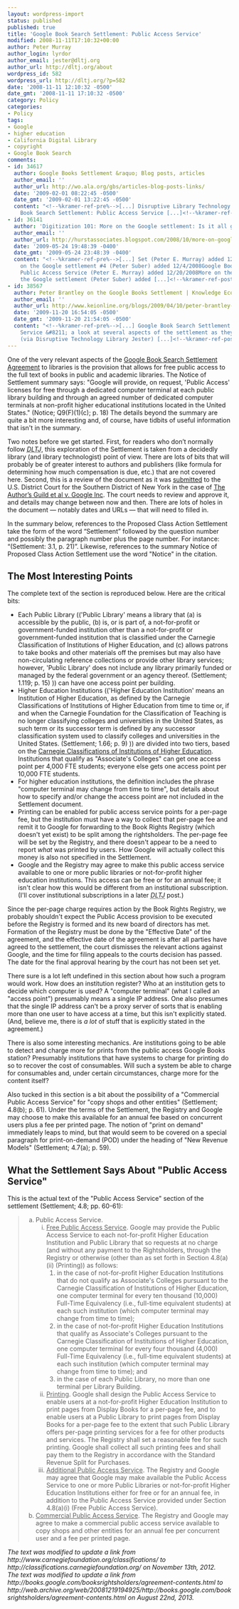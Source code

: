 ```yaml
---
layout: wordpress-import
status: published
published: true
title: 'Google Book Search Settlement: Public Access Service'
modified: 2008-11-11T17:10:32+00:00
author: Peter Murray
author_login: lyrdor
author_email: jester@dltj.org
author_url: http://dltj.org/about
wordpress_id: 582
wordpress_url: http://dltj.org/?p=582
date: '2008-11-11 12:10:32 -0500'
date_gmt: '2008-11-11 17:10:32 -0500'
category: Policy
categories:
- Policy
tags:
- Google
- higher education
- California Digital Library
- copyright
- Google Book Search
comments:
- id: 34617
  author: Google Books Settlement &raquo; Blog posts, articles
  author_email: ''
  author_url: http://wo.ala.org/gbs/articles-blog-posts-links/
  date: '2009-02-01 08:22:45 -0500'
  date_gmt: '2009-02-01 13:22:45 -0500'
  content: "<!--%kramer-ref-pre%-->[...] Disruptive Library Technology Jester: Google
    Book Search Settlement: Public Access Service [...]<!--%kramer-ref-post%-->"
- id: 36141
  author: 'Digitization 101: More on the Google settlement: Is it all good?'
  author_email: ''
  author_url: http://hurstassociates.blogspot.com/2008/10/more-on-google-settlement-is-it-all.html
  date: '2009-05-24 19:48:39 -0400'
  date_gmt: '2009-05-24 23:48:39 -0400'
  content: "<!--%kramer-ref-pre%-->[...] Set (Peter E. Murray) added 12/01/2008More
    on the Google settlement #4 (Peter Suber) added 12/4/2008Google Book Search Settlement:
    Public Access Service (Peter E. Murray) added 12/20/2008More on the debate over
    the Google settlement (Peter Suber) added [...]<!--%kramer-ref-post%-->"
- id: 38567
  author: Peter Brantley on the Google Books Settlement | Knowledge Ecology International
  author_email: ''
  author_url: http://www.keionline.org/blogs/2009/04/10/peter-brantley-google-books
  date: '2009-11-20 16:54:05 -0500'
  date_gmt: '2009-11-20 21:54:05 -0500'
  content: "<!--%kramer-ref-pre%-->[...] Google Book Search Settlement: Public Access
    Service &#8211; a look at several aspects of the settlement as they impact libraries.
    (via Disruptive Technology Library Jester) [...]<!--%kramer-ref-post%-->"
---
```

<p>One of the very relevant aspects of the <a href="http://web.archive.org/web/20081219194925/http://books.google.com/booksrightsholders/agreement-contents.html" title="Google Book Search Copyright Settlement">Google Book Search Settlement Agreement</a> to libraries is the provision that allows for free public access to the full text of books in public and academic libraries.  The Notice of Settlement summary says:  "Google will provide, on request, 'Public Access' licenses for free through a dedicated computer terminal at each public library building and through an agreed number of dedicated computer terminals at non-profit higher educational institutions located in the United States." (Notice; Q9(F)(1)(c); p.&nbsp;18)  The details beyond the summary are quite a bit more interesting and, of course, have tidbits of useful information that isn't in the summary.</p>
<p>Two notes before we get started. First, for readers who don&rsquo;t normally follow <acronym title="Disruptive Library Technology Jester"><i>DLTJ</i></acronym>, this exploration of the Settlement is taken from a decidedly library (and library technologist) point of view. There are lots of bits that will probably be of greater interest to authors and publishers (like formula for determining how much compensation is due, etc.) that are not covered here. Second, this is a review of the document as it was <a href="http://docs.justia.com/cases/federal/district-courts/new-york/nysdce/1:2005cv08136/273913/56/" title="The Author&#039;s Guild et al v. Google Inc. Document 56 - :: Justia Docs">submitted</a> to the U.S. District Court for the Southern District of New York in the case of <a href="http://dockets.justia.com/docket/court-nysdce/case_no-1:2005cv08136/case_id-273913/" title="The Author&#039;s Guild et al v. Google Inc. - Justia">The Author&rsquo;s Guild et al v. Google Inc</a>. The court needs to review and approve it, and details may change between now and then. There are lots of holes in the document &mdash; notably dates and URLs &mdash; that will need to filled in.</p>
<p>In the summary below, references to the Proposed Class Action Settlement take the form of the word &ldquo;Settlement&rdquo; followed by the question number and possibly the paragraph number plus the page number. For instance: &ldquo;(Settlement: 3.1, p. 21)&rdquo;.  Likewise, references to the summary Notice of Proposed Class Action Settlement use the word "Notice" in the citation.</p>
<h2>The Most Interesting Points</h2>
<p>The complete text of the section is reproduced below.  Here are the critical bits:</p>
<ul type="disc">
<li>Each Public Library (('Public Library' means a library that (a) is accessible by the public, (b) is, or is part of, a not-for-profit or government-funded institution other than a not-for-profit or government-funded institution that is classified under the Carnegie Classification of Institutions of Higher Education, and (c) allows patrons to take books and other materials off the premises but may also have non-circulating reference collections or provide other library services; however, 'Public Library' does not include any library primarily funded or managed by the federal government or an agency thereof.  (Settlement; 1.119; p.&nbsp;15) )) can have one access point per building.</li>
<li>Higher Education Institutions (('Higher Education Institution' means an Institution of Higher Education, as defined by the Carnegie Classifications of Institutions of Higher Education from time to time or, if and when the Carnegie Foundation for the Classification of Teaching is no longer classifying colleges and universities in the United States, as such term or its successor term is defined by any successor classification system used to classify colleges and universities in the United States. (Settlement; 1.66; p.&nbsp;9) )) are divided into two tiers, based on the <a href="http://classifications.carnegiefoundation.org/" title="Carnegie Classifications homepage">Carnegie Classifications of Institutions of Higher Education</a>.  Institutions that qualify as "Associate's Colleges" can get one access point per 4,000 <abbrev title="Full-Time Equivalent">FTE</abbrev> students; everyone else gets one access point per 10,000 FTE students.</li>
<li>For higher education institutions, the definition includes the phrase "computer terminal may change from time to time", but details about how to specify and/or change the access point are not included in the Settlement document.</li>
<li>Printing can be enabled for public access service points for a per-page fee, but the institution must have a way to collect that per-page fee and remit it to Google for forwarding to the Book Rights Registry (which doesn't yet exist) to be split among the rightsholders.  The per-page fee will be set by the Registry, and there doesn't appear to be a need to report <em>what</em> was printed by users.  How Google will actually collect this money is also not specified in the Settlement.</li>
<li>Google and the Registry may agree to make this public access service available to one or more public libraries or not-for-profit higher education institutions.  This access can be free or for an annual fee; it isn't clear how this would be different from an institutional subscription.  (I'll cover institutional subscriptions in a later <acronym title="Disruptive Library Technology Jester"><i>DLTJ</i></acronym> post.)</li>
</ul>
<p>Since the per-page charge requires action by the Book Rights Registry, we probably shouldn't expect the Public Access provision to be executed before the Registry is formed and its new board of directors has met.  Formation of the Registry must be done by the "Effective Date" of the agreement, and the effective date of the agreement is after all parties have agreed to the settlement, the court dismisses the relevant actions against Google, and the time for filing appeals to the courts decision has passed.  The date for the final approval hearing by the court has not been set yet.</p>
<p>There sure is a lot left undefined in this section about how such a program would work.  How does an institution register?  Who at an institution gets to decide which computer is used?  A "computer terminal" (what I called an "access point") presumably means a single IP address.  One also presumes that the single IP address can't be a proxy server of sorts that is enabling more than one user to have access at a time, but this isn't explicitly stated.  (And, believe me, there is <em>a lot</em> of stuff that is explicitly stated in the agreement.)</p>
<p>There is also some interesting mechanics.  Are institutions going to be able to detect and charge more for prints from the public access Google Books station?  Presumably institutions that have systems to charge for printing do so to recover the cost of consumables.  Will such a system be able to charge for consumables and, under certain circumstances, charge more for the content itself?</p>
<p>Also tucked in this section is a bit about the possibility of a "Commercial Public Access Service" for "copy shops and other entities" (Settlement; 4.8(b); p.&nbsp;61).  Under the terms of the Settlement, the Registry and Google may choose to make this available for an annual fee based on concurrent users plus a fee per printed page.  The notion of "print on demand" immediately leaps to mind, but that would seem to be covered on a special paragraph for print-on-demand (POD) under the heading of "New Revenue Models" (Settlement; 4.7(a); p.&nbsp;59).</p>
<h2>What the Settlement Says About "Public Access Service"</h2>
<p>This is the actual text of the "Public Access Service" section of the settlement (Settlement; 4.8; pp.&nbsp;60-61):</p>
<blockquote><ol type="a" start="1">
<li>Public Access Service.
<ol type="i" start="1">
<li><u>Free Public Access Service</u>.  Google may provide the Public Access Service to each not-for-profit Higher Education Institution and Public Library that so requests at no charge (and without any payment to the Rightsholders, through the Registry or otherwise (other than as set forth in Section 4.8(a)(ii) (Printing)) as follows:
<ol type="1" start="1">
<li>in the case of not-for-profit Higher Education Institutions that do not qualify as Associate's Colleges pursuant to the Carnegie Classification of Institutions of Higher Education, one computer terminal for every ten thousand (10,000) Full-Time Equivalency (i.e., full-time equivalent students) at each such institution (which computer terminal may change from time to time);</li>
<li>in the case of not-for-profit Higher Education Institutions that qualify as Associate's Colleges pursuant to the Carnegie Classification of Institutions of Higher Education, one computer terminal for every four thousand (4,000) Full-Time Equivalency (i.e., full-time equivalent students) at each such institution (which computer terminal may change from time to time); and</li>
<li>in the case of each Public Library, no more than one terminal per Library Building.</li>
</ol>
</li>
<li><u>Printing</u>.  Google shall design the Public Access Service to enable users at a not-for-profit Higher Education Institution to print pages from Display Books for a per-page fee, and to enable users at a Public Library to print pages from Display Books for a per-page fee to the extent that such Public Library offers per-page printing services for a fee for other products and services.  The Registry shall set a reasonable fee for such printing.  Google shall collect all such printing fees and shall pay them to the Registry in accordance with the Standard Revenue Split for Purchases. </li>
<li><u>Additional Public Access Service</u>.  The Registry and Google may agree that Google may make available the Public Access Service to one or more Public Libraries or not-for-profit Higher Education Institutions either for free or for an annual fee, in addition to the Public Access Service provided under Section 4.8(a)(i) (Free Public Access Service).</li>
</ol>
</li>
<li><u>Commercial Public Access Service</u>.  The Registry and Google may agree to make a commercial public access service available to copy shops and other entities for an annual fee per concurrent user and a fee per printed page. </li>
</ol>
</blockquote>
<p style="padding:0;margin:0;font-style:italic;">The text was modified to update a link from http://www.carnegiefoundation.org/classifications/ to http://classifications.carnegiefoundation.org/ on November 13th, 2012.</p>
<p style="padding:0;margin:0;font-style:italic;">The text was modified to update a link from http://books.google.com/booksrightsholders/agreement-contents.html to http://web.archive.org/web/20081219194925/http://books.google.com/booksrightsholders/agreement-contents.html on August 22nd, 2013.</p>
